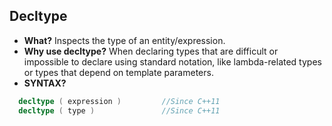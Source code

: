 ## Decltype
- **What?** Inspects the type of an entity/expression.
- **Why use decltype?** When declaring types that are difficult or impossible to declare using standard notation, like lambda-related types or types that depend on template parameters.        
- **SYNTAX?**
```c++
  decltype ( expression )         //Since C++11
  decltype ( type )               //Since C++11
```
